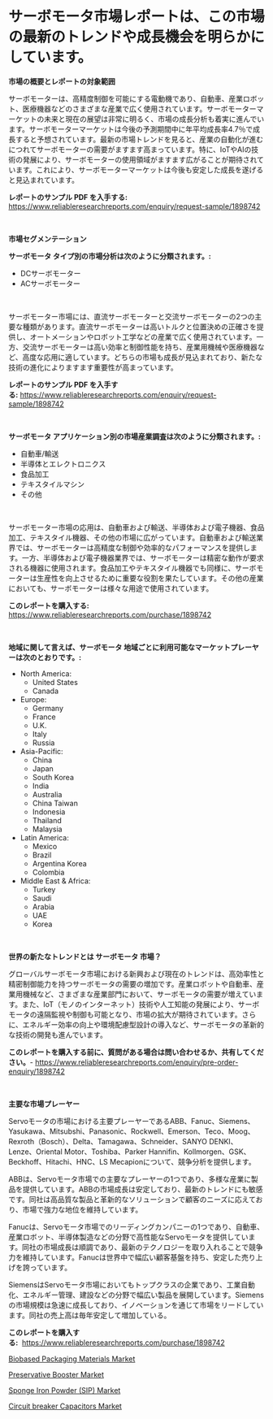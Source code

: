 <p><h1>サーボモータ市場レポートは、この市場の最新のトレンドや成長機会を明らかにしています。</h1></p><p><strong>市場の概要とレポートの対象範囲</strong></p>
<p><p>サーボモーターは、高精度制御を可能にする電動機であり、自動車、産業ロボット、医療機器などのさまざまな産業で広く使用されています。サーボモーターマーケットの未来と現在の展望は非常に明るく、市場の成長分析も着実に進んでいます。サーボモーターマーケットは今後の予測期間中に年平均成長率4.7％で成長すると予想されています。最新の市場トレンドを見ると、産業の自動化が進むにつれてサーボモーターの需要がますます高まっています。特に、IoTやAIの技術の発展により、サーボモーターの使用領域がますます広がることが期待されています。これにより、サーボモーターマーケットは今後も安定した成長を遂げると見込まれています。</p></p>
<p><strong>レポートのサンプル PDF を入手する:</strong> <a href="https://www.reliableresearchreports.com/enquiry/request-sample/1898742">https://www.reliableresearchreports.com/enquiry/request-sample/1898742</a></p>
<p>&nbsp;</p>
<p><strong>市場セグメンテーション</strong></p>
<p><strong>サーボモータ タイプ別の市場分析は次のように分類されます。:</strong></p>
<p><ul><li>DCサーボモーター</li><li>ACサーボモーター</li></ul></p>
<p>&nbsp;</p>
<p><p>サーボモーター市場には、直流サーボモーターと交流サーボモーターの2つの主要な種類があります。直流サーボモーターは高いトルクと位置決めの正確さを提供し、オートメーションやロボット工学などの産業で広く使用されています。一方、交流サーボモーターは高い効率と制御性能を持ち、産業用機械や医療機器など、高度な応用に適しています。どちらの市場も成長が見込まれており、新たな技術の進化によりますます重要性が高まっています。</p></p>
<p><strong>レポートのサンプル PDF を入手する:</strong>&nbsp;<a href="https://www.reliableresearchreports.com/enquiry/request-sample/1898742">https://www.reliableresearchreports.com/enquiry/request-sample/1898742</a></p>
<p>&nbsp;</p>
<p><strong> サーボモータ アプリケーション別の市場産業調査は次のように分類されます。:</strong></p>
<p><ul><li>自動車/輸送</li><li>半導体とエレクトロニクス</li><li>食品加工</li><li>テキスタイルマシン</li><li>その他</li></ul></p>
<p>&nbsp;</p>
<p><p>サーボモーター市場の応用は、自動車および輸送、半導体および電子機器、食品加工、テキスタイル機器、その他の市場に広がっています。自動車および輸送業界では、サーボモーターは高精度な制御や効率的なパフォーマンスを提供します。一方、半導体および電子機器業界では、サーボモーターは精密な動作が要求される機器に使用されます。食品加工やテキスタイル機器でも同様に、サーボモーターは生産性を向上させるために重要な役割を果たしています。その他の産業においても、サーボモーターは様々な用途で使用されています。</p></p>
<p><strong>このレポートを購入する:</strong>&nbsp; <a href="https://www.reliableresearchreports.com/purchase/1898742">https://www.reliableresearchreports.com/purchase/1898742</a></p>
<p>&nbsp;</p>
<p><strong>地域に関して言えば、サーボモータ 地域ごとに利用可能なマーケットプレーヤーは次のとおりです。:</strong></p>
<p><ul>
    <li>
        North America:
        <ul>
            <li>United States</li>
            <li>Canada</li>
        </ul>
    </li>
    <li>
        Europe:
        <ul>
            <li>Germany</li>
            <li>France</li>
            <li>U.K.</li>
            <li>Italy</li>
            <li>Russia</li>
        </ul>
    </li>
    <li>
        Asia-Pacific:
        <ul>
            <li>China</li>
            <li>Japan</li>
            <li>South Korea</li>
            <li>India</li>
            <li>Australia</li>
            <li>China Taiwan</li>
            <li>Indonesia</li>
            <li>Thailand</li>
            <li>Malaysia</li>
        </ul>
    </li>
    <li>
        Latin America:
        <ul>
            <li>Mexico</li>
            <li>Brazil</li>
            <li>Argentina Korea</li>
            <li>Colombia</li>
        </ul>
    </li>
    <li>
        Middle East & Africa:
        <ul>
            <li>Turkey</li>
            <li>Saudi</li>
            <li>Arabia</li>
            <li>UAE</li>
            <li>Korea</li>
        </ul>
    </li>
    </ul></p>
<p>&nbsp;</p>
<p><strong>世界の新たなトレンドとは サーボモータ 市場？</strong></p>
<p><p>グローバルサーボモータ市場における新興および現在のトレンドは、高効率性と精密制御能力を持つサーボモータの需要の増加です。産業ロボットや自動車、産業用機械など、さまざまな産業部門において、サーボモータの需要が増えています。また、IoT（モノのインターネット）技術や人工知能の発展により、サーボモータの遠隔監視や制御も可能となり、市場の拡大が期待されています。さらに、エネルギー効率の向上や環境配慮型設計の導入など、サーボモータの革新的な技術の開発も進んでいます。</p></p>
<p><strong>このレポートを購入する前に、質問がある場合は問い合わせるか、共有してください。</strong>- <a href="https://www.reliableresearchreports.com/enquiry/pre-order-enquiry/1898742">https://www.reliableresearchreports.com/enquiry/pre-order-enquiry/1898742</a></p>
<p>&nbsp;</p>
<p><strong>主要な市場プレーヤー</strong></p>
<p><p>Servoモータの市場における主要プレーヤーであるABB、Fanuc、Siemens、Yasukawa、Mitsubshi、Panasonic、Rockwell、Emerson、Teco、Moog、Rexroth（Bosch）、Delta、Tamagawa、Schneider、SANYO DENKI、Lenze、Oriental Motor、Toshiba、Parker Hannifin、Kollmorgen、GSK、Beckhoff、Hitachi、HNC、LS Mecapionについて、競争分析を提供します。</p><p>ABBは、Servoモータ市場での主要なプレーヤーの1つであり、多様な産業に製品を提供しています。ABBの市場成長は安定しており、最新のトレンドにも敏感です。同社は高品質な製品と革新的なソリューションで顧客のニーズに応えており、市場で強力な地位を維持しています。</p><p>Fanucは、Servoモータ市場でのリーディングカンパニーの1つであり、自動車、産業ロボット、半導体製造などの分野で高性能なServoモータを提供しています。同社の市場成長は順調であり、最新のテクノロジーを取り入れることで競争力を維持しています。Fanucは世界中で幅広い顧客基盤を持ち、安定した売り上げを誇っています。</p><p>SiemensはServoモータ市場においてもトップクラスの企業であり、工業自動化、エネルギー管理、建設などの分野で幅広い製品を展開しています。Siemensの市場規模は急速に成長しており、イノベーションを通じて市場をリードしています。同社の売上高は毎年安定して増加している。</p></p>
<p><strong>このレポートを購入する:</strong>&nbsp;&nbsp;<a href="https://www.reliableresearchreports.com/purchase/1898742">https://www.reliableresearchreports.com/purchase/1898742</a></p>
<p><p><a href="https://eight-handstand-8fb.notion.site/Biobased-Packaging-Materials-Market-Provides-Detailed-Segmentation-of-this-Market-based-on-Type-App-5c17507eea594985a3039cd81faac8b3">Biobased Packaging Materials Market</a></p><p><a href="https://simplistic-meeting-7ee.notion.site/Preservative-Booster-Market-Size-Global-Industry-Overview-Market-Segmentation-and-Forecast-2024-t-3b1ff69596a94fc4bec5156182776daa">Preservative Booster Market</a></p><p><a href="https://github.com/Sinjinluong3e0awx2m195k76/Market-Research-Report-List-1/blob/main/sponge-iron-powder-sip-market.md">Sponge Iron Powder (SIP) Market</a></p><p><a href="https://view.publitas.com/reportprime-1/circuit-breaker-capacitors-market-size-share-trends-analysis-report-by-material-by-type-by-end-user-by-region-and-segment-forecasts-2024-2031/">Circuit breaker Capacitors Market</a></p></p>
